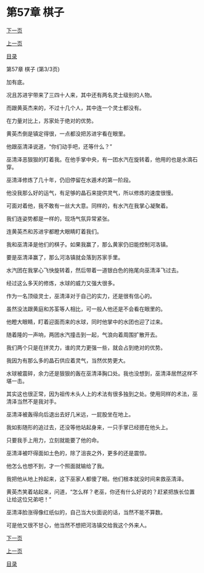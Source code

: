 <h1>第57章   棋子</h1>
            <div><p><a href="./171_%E7%AC%AC58%E7%AB%A0_%E4%B9%8C%E9%BE%99%E9%BC%8E.md">下一页</a></p><p><a href="./169_%E7%AC%AC57%E7%AB%A0_%E6%A3%8B%E5%AD%90.md">上一页</a></p><p><a href="../">目录</a></p></div>
            <div><p>第57章   棋子 (第3/3页)</p><p>加有底。</p><p>况且苏进宇带来了三四十人来，其中还有两名灵士级别的人物。</p><p>而跟黄英杰来的，不过十几个人，其中连一个灵士都没有。</p><p>在力量对比上，苏家处于绝对的优势。</p><p>黄英杰倒是镇定得很，一点都没把苏进宇看在眼里。</p><p>他跟巫清泽说道，“你们动手吧，还等什么？”</p><p>巫清泽恶狠狠的盯着我。在他手掌中央，有一团水汽在旋转着，他用的也是水滴石穿。</p><p>巫清泽修炼了几十年，仍旧停留在水遁术的第一阶段。</p><p>他没我那么好的运气，有足够的晶石来提供灵气，所以修炼的速度很慢。</p><p>可面对着他，我不敢有一丝大大意。同样的，有水汽在我掌心凝聚着。</p><p>我们连姿势都是一样的，现场气氛异常紧张。</p><p>连黄英杰和苏进宇都瞪大眼睛盯着我们。</p><p>我和巫清泽是他们的棋子。如果我赢了，那么黄家仍旧能控制河洛镇。</p><p>要是巫清泽赢了，那么河洛镇就会落到苏家手里。</p><p>水汽团在我掌心飞快旋转着，然后带着一道银白色的拖尾向巫清泽飞过去。</p><p>经过这么多天的修炼，水球的威力又强大很多。</p><p>作为一名顶级灵士，巫清泽对于自己的实力，还是很有信心的。</p><p>虽然没法跟黄庭和苏荃等人相比，可一般人他还是不会看在眼里的。</p><p>他瞪大眼睛，盯着迎面而来的水球，同时他掌中的水团也迎了过来。</p><p>随着隆的一声响，两团水汽撞击到一起，气浪向着周围扩散开去。</p><p>我们两个只是在拼灵力，谁的灵力更强一些，就会占到绝对的优势。</p><p>我因为有那么多的晶石供应着灵气，当然优势更大。</p><p>水球被震碎，余力还是狠狠的轰在巫清泽胸口处。我也没想到，巫清泽居然这样不堪一击。</p><p>其实这也很正常，因为祖传木头人上的术法有很多独到之处。使用同样的术法，巫清泽当然不是我对手。</p><p>巫清泽被轰得向后退出去好几米远，一屁股坐在地上。</p><p>我如影随形的追过去，还没等他站起身来，一只手掌已经摁在他头上。</p><p>只要我手上用力，立刻就能要了他的命。</p><p>巫清泽被吓得面如土色的，除了沮丧之外，更多的还是震惊。</p><p>他怎么也想不到，才一个照面就输给了我。</p><p>我把他从地上拎起来，这下巫家人都傻了眼。他们根本就没时间来救巫清泽。</p><p>黄英杰笑着站起来，问道，“怎么样？老巫，你还有什么好说的？赶紧把族长位置让给这位兄弟吧！”</p><p>巫清泽脸涨得像红纸似的，自己当大伙面说的话，当然不能不算数。</p><p>可是他又很不甘心，他当然不想把河洛镇交给我这个外来人。</p></div>
            <div><p><a href="./171_%E7%AC%AC58%E7%AB%A0_%E4%B9%8C%E9%BE%99%E9%BC%8E.md">下一页</a></p><p><a href="./169_%E7%AC%AC57%E7%AB%A0_%E6%A3%8B%E5%AD%90.md">上一页</a></p><p><a href="../">目录</a></p></div>